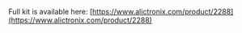 Full kit is available here:
[https://www.alictronix.com/product/2288](https://www.alictronix.com/product/2288)
